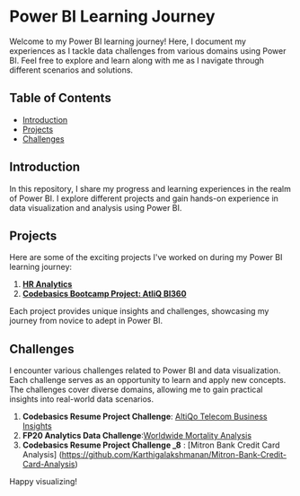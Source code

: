 # Power BI Learning Journey

Welcome to my Power BI learning journey! Here, I document my experiences as I tackle data challenges from various domains using Power BI. Feel free to explore and learn along with me as I navigate through different scenarios and solutions.

## Table of Contents

- [Introduction](#introduction)
- [Projects](#projects)
- [Challenges](#challenges)

## Introduction

In this repository, I share my progress and learning experiences in the realm of Power BI. I explore different projects and gain hands-on experience in data visualization and analysis using Power BI.

## Projects

Here are some of the exciting projects I've worked on during my Power BI learning journey:

1. [**HR Analytics**](https://www.linkedin.com/posts/karthiga-lakshmanan_hr-analytics-dashboard-activity-6886279407179317248-3-97?utm_source=share&utm_medium=member_desktop)
2. [**Codebasics Bootcamp Project: AtliQ BI360**](https://github.com/Karthigalakshmanan/Codebasics-Bootcamp-project-AtliQ-BI360)

Each project provides unique insights and challenges, showcasing my journey from novice to adept in Power BI.

## Challenges

I encounter various challenges related to Power BI and data visualization. Each challenge serves as an opportunity to learn and apply new concepts. The challenges cover diverse domains, allowing me to gain practical insights into real-world data scenarios.

1. **Codebasics Resume Project Challenge**: [AltiQo Telecom Business Insights](https://www.linkedin.com/posts/karthiga-lakshmanan_codebasicsresumeprojectchallenge-codebasics-activity-7011582159345913856-6x3p?utm_source=share&utm_medium=member_desktop)
2. **FP20 Analytics Data Challenge**:[Worldwide Mortality Analysis](https://www.linkedin.com/feed/update/urn:li:activity:7112886582172426240?utm_source=share&utm_medium=member_desktop)
3. **Codebasics Resume Project Challenge _8** : [Mitron Bank Credit Card Analysis] (https://github.com/Karthigalakshmanan/Mitron-Bank-Credit-Card-Analysis)

Happy visualizing!

